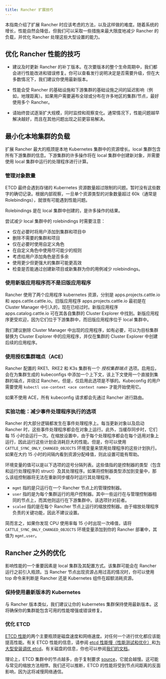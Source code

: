 ```yaml
---
title: Rancher 扩展技巧
---
```


本指南介绍了扩展 Rancher 时应该考虑的方法，以及这样做的难度。随着系统的增长，性能自然会降低，但我们可以采取一些措施来最大限度地减少 Rancher 的负载，并优化 Rancher 处理这些大型设置的能力。

## 优化 Rancher 性能的技巧
* 建议及时更新 Rancher 的补丁版本。在次要版本的整个生命周期中，我们都会进行性能改进和错误修复。你可以查看发行说明决定是否需要升级，但在大多数情况下，我们建议你使用最新版本。

* 性能会受 Rancher 的基础设施和下游集群的基础设施之间的延迟影响（例如，地理距离）。如果用户需要遍布全球或分布在许多地区的集群/节点，最好使用多个 Rancher。

* 请始终尝试逐渐扩大规模，同时监控和观察变化。通常情况下，性能问题越早解决越好，而且在其他问题出现之前更容易解决。

## 最小化本地集群的负载
扩展 Rancher 最大的瓶颈是本地 Kubernetes 集群中的资源增长。local 集群包含所有下游集群的信息。下游集群的许多操作将在 local 集群中创建新对象，并需要使用 local 集群中运行的处理程序进行计算。

### 管理对象数量
ETCD 最终会遇到存储的 Kubernetes 资源数量超过限制的问题。暂时没有这些数字的确切记录。根据内部观察，一旦单个资源类型的对象数量超过 60k（通常是 Rolebindings），就很有可能遇到性能问题。

Rolebindings 是在 local 集群中创建的，是许多操作的结果。

尝试减少 local 集群中的 rolebindings 时需要注意：
* 仅在必要时将用户添加到集群和项目中
* 删除不需要的集群和项目
* 仅在必要时使用自定义角色
* 在自定义角色中使用尽可能少的规则
* 考虑给用户添加角色是否多余
* 使用更少但更强大的集群可能更高效
* 检查是否能通过创建新项目或新集群为你的用例减少 rolebindings。

### 使用新版应用程序而不是旧版应用程序
Rancher 使用了两个应用程序 kubernetes 资源，分别是 apps.projects.cattle.io 和 apps.cattle.cattle.io。旧版应用程序 apps.projects.cattle.io 最初是在 Cluster Manager 中引入的，现在已经过时。新版应用程序 apps.catalog.cattle.io 可在其各自集群的 Cluster Explorer 中找到。新版应用程序更受欢迎，因为它们位于下游集群中，而旧版应用程序位于 local 集群中。

我们建议删除 Cluster Manager 中出现的应用程序，如有必要，可以为目标集群替换为 Cluster Explorer 中的应用程序，并仅在集群的 Cluster Explorer 中创建后续的应用程序。

### 使用授权集群端点（ACE）
Rancher 配置的 RKE1、RKE2 和 K3s 集群有一个 _授权集群端点_ 选项。启用后，会在为集群生成的 kubeconfigs 中添加一个上下文，该上下文使用一个直接到集群的端点，并绕过 Rancher。但是，仅启用此选项是不够的。Kubeconfig 的用户需要使用 `kubectl use-context <ace context name>` 才能开始使用它。

如果不使用 ACE，所有 kubeconfig 请求都会先通过 Rancher 进行路由。

### 实验功能：减少事件处理程序执行的选项
Rancher 的大部分逻辑都发生在事件处理程序上。每当更新对象以及启动 Rancher 时，这些事件处理程序都会在对象上运行。此外，当缓存同步时，它们每 15 小时会运行一次。在缩放设置中，由于每个处理程序都会在每个适用对象上运行，因此运行这些计划会消耗巨大的性能。但是，你可以使用 `CATTLE_SYNC_ONLY_CHANGED_OBJECTS` 环境变量来禁用处理程序的这些计划执行。如果在大约 15 小时的间隔内看到资源分配峰值，则此设置可能有帮助。

环境变量的值可以是以下选项的逗号分隔列表。这些值指的是控制器的类型（包含和运行处理程序的 struct）及其处理程序。如果将控制器类型添加到变量中，那么该组控制器将无法在重新同步缓存时运行其处理程序。

* `mgmt` 指的是只运行在一个 Rancher 节点上的管理控制器。
* `user` 指的是为每个集群运行的用户控制器。其中一些运行在与管理控制器相同的节点上，而其他则运行在下游集群中。该选项针对前者。
* `scaled` 指的是在每个 Rancher 节点上运行的缩放控制器。由于缩放处理程序负责的关键功能，因此不建议设置。

简而言之，如果你发现 CPU 使用率每 15 小时出现一次峰值，请将 `CATTLE_SYNC_ONLY_CHANGED_OBJECTS` 环境变量添加到你的 Rancher 部署中，其值为 `mgmt,user`。

## Rancher 之外的优化
影响性能的一个重要因素是 local 集群及其配置方式。该集群可能会在 Rancher 运行之前引入瓶颈。当 Rancher 节点出现资源占用过高的情况时，你可以使用 top 命令来判断是 Rancher 还是 Kubernetes 组件在超额消耗资源。

### 保持使用最新版本的 Kubernetes
与 Rancher 版本类似，我们建议让你的 kubernetes 集群保持使用最新版本。这将确保你的集群能包含可用的性能增强或错误修复。

### 优化 ETCD
[ETCD 性能](https://etcd.io/docs/v3.4/op-guide/performance/)的两个主要瓶颈是磁盘速度和网络速度。对任何一个进行优化都应该能提高性能。有关 ETCD 性能的信息，请参阅 [etcd 性能慢（性能测试和优化）](https://www.suse.com/support/kb/doc/?id=000020100)和[为大型安装调优 etcd](https://docs.ranchermanager.rancher.io/how-to-guides/advanced-user-guides/tune-etcd-for-large-installs)。有关磁盘的信息，你也可以参阅[我们的文档](https://docs.Ranchermanager.Rancher.io/v2.5/pages-for-subheaders/installation-requirements#disks)。

理论上，ETCD 集群中的节点越多，由于复制要求 [source](https://etcd.io/docs/v3.3/faq)，它就会越慢。这可能与常见的缩放方法相悖。我们还可以推断，ETCD 的性能将受到节点间距离的反面影响，因为这将减慢网络通信。
